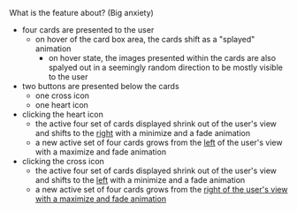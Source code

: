 What is the feature about? (Big anxiety)
 - four cards are presented to the user
	- on hover of the card box area, the cards shift as a "splayed" animation
		- on hover state, the images presented within the cards are also spalyed out in a 
		seemingly random direction to be mostly visible to the user
 - two buttons are presented below the cards
	- one cross icon
	- one heart icon
- clicking the heart icon
	- the active four set of cards displayed shrink out of the user's view and shifts to the <u>right</u>
	with a minimize and a fade animation
	- a new active set of four cards grows from the <u>left</u> of the user's view with a maximize and fade animation
- clicking the cross icon
	- the active four set of cards displayed shrink out of the user's view and shifts to the <u>left</u>
	with a minimize and a fade animation
	- a new active set of four cards grows from the <u>right<u> of the user's view with a maximize and fade animation
	